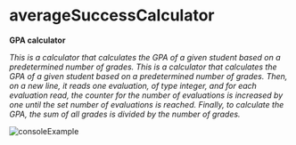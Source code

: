 # averageSuccessCalculator

**GPA calculator**

*This is a calculator that calculates the GPA of a given student based on a predetermined number of grades.*
*This is a calculator that calculates the GPA of a given student based on a predetermined number of grades. Then, on a new line, it reads one evaluation, of type integer, and for each evaluation read, the counter for the number of evaluations is increased by one until the set number of evaluations is reached. Finally, to calculate the GPA, the sum of all grades is divided by the number of grades.*

![consoleExample](C:\Users\PC14\Desktop\console.png "Executed program")